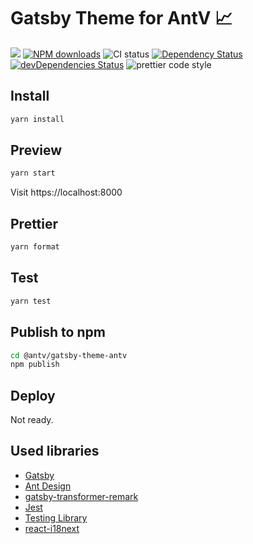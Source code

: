 # Gatsby Theme for AntV 📈

[![](https://flat.badgen.net/npm/v/@antv/gatsby-theme-antv?icon=npm)](https://www.npmjs.com/package/@antv/gatsby-theme-antv)
[![NPM downloads](http://img.shields.io/npm/dm/@antv/gatsby-theme-antv.svg?style=flat-square)](http://npmjs.com/@antv/gatsby-theme-antv)
![CI status](https://github.com/antvis/gatsby-theme-antv/workflows/Node%20CI/badge.svg)
[![Dependency Status](https://david-dm.org/antvis/gatsby-theme-antv.svg?style=flat-square)](https://david-dm.org/antvis/gatsby-theme-antv)
[![devDependencies Status](https://david-dm.org/antvis/gatsby-theme-antv/dev-status.svg)](https://david-dm.org/antvis/gatsby-theme-antv?type=dev)
![prettier code style](https://img.shields.io/badge/code_style-prettier-ff69b4.svg?style=flat-square)

## Install

```bash
yarn install
```

## Preview

```bash
yarn start
```

Visit https://localhost:8000

## Prettier

```bash
yarn format
```

## Test

```bash
yarn test
```

## Publish to npm

```bash
cd @antv/gatsby-theme-antv
npm publish
```

## Deploy

Not ready.

## Used libraries

- [Gatsby](https://www.gatsbyjs.org/docs/)
- [Ant Design](https://github.com/ant-design/ant-design)
- [gatsby-transformer-remark](https://www.gatsbyjs.org/packages/gatsby-transformer-remark/)
- [Jest](https://jestjs.io/)
- [Testing Library](https://testing-library.com/)
- [react-i18next](https://react.i18next.com/)
